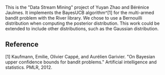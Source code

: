 This is the "Data Stream Mining" project of Yuyan Zhao and Bérénice Jaulmes.
It implements the BayesUCB algorithm^[1] for the multi-armed bandit problem with the River library. 
We chose to use a Bernouilli distribution when computing the posterior distribution. This work could be extended to include other distributions, such as the Gaussian distribution.



## Reference
[1] Kaufmann, Emilie, Olivier Cappé, and Aurélien Garivier. "On Bayesian upper confidence bounds for bandit problems." Artificial intelligence and statistics. PMLR, 2012.

